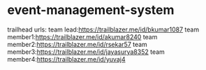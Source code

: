 # event-management-system
trailhead urls:
team lead:https://trailblazer.me/id/bkumar1087
team member1:https://trailblazer.me/id/akumar8240
team member2:https://trailblazer.me/id/rsekar57
team member3:https://trailblazer.me/id/jayasurya8352
team member4:https://trailblazer.me/id/yuvaj4
